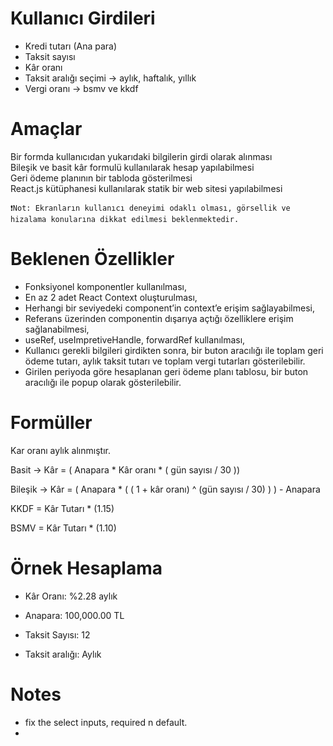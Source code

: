 # Kullanıcı Girdileri

* Kredi tutarı (Ana para) 
* Taksit sayısı
* Kâr oranı
* Taksit aralığı seçimi → aylık, haftalık, yıllık
* Vergi oranı → bsmv ve kkdf

# Amaçlar

Bir formda kullanıcıdan yukarıdaki bilgilerin girdi olarak alınması  
Bileşik ve basit kâr formulü kullanılarak hesap yapılabilmesi  
Geri ödeme planının bir tabloda gösterilmesi  
React.js kütüphanesi kullanılarak statik bir web sitesi yapılabilmesi  

```
❗Not: Ekranların kullanıcı deneyimi odaklı olması, görsellik ve hizalama konularına dikkat edilmesi beklenmektedir.
```

# Beklenen Özellikler

* Fonksiyonel komponentler kullanılması,
* En az 2 adet React Context oluşturulması,
* Herhangi bir seviyedeki component’in context’e erişim sağlayabilmesi,
* Referans üzerinden componentin dışarıya açtığı özelliklere erişim sağlanabilmesi,
* useRef, useImpretiveHandle, forwardRef kullanılması,
* Kullanıcı gerekli bilgileri girdikten sonra, bir buton aracılığı ile toplam geri ödeme tutarı, aylık taksit tutarı ve toplam vergi tutarları gösterilebilir.
* Girilen periyoda göre hesaplanan geri ödeme planı tablosu, bir buton aracılığı ile popup olarak gösterilebilir.

# Formüller

Kar oranı aylık alınmıştır.

Basit → Kâr = ( Anapara * Kâr oranı * ( gün sayısı / 30 ))

Bileşik → Kâr = ( Anapara * ( ( 1 + kâr oranı) ^ (gün sayısı / 30) ) ) - Anapara  

KKDF = Kâr Tutarı * (1.15)  

BSMV = Kâr Tutarı * (1.10)   

# Örnek Hesaplama

* Kâr Oranı: %2.28 aylık

* Anapara: 100,000.00 TL

* Taksit Sayısı: 12

* Taksit aralığı: Aylık

# Notes

* fix the select inputs, required n default.
* 